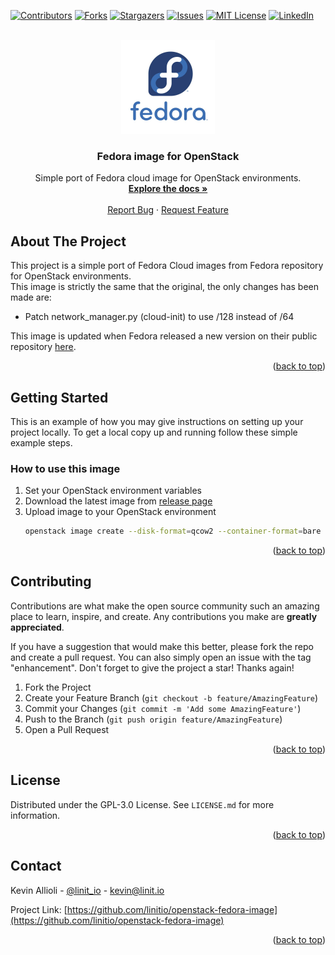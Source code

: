 <div id="top"></div>

<!-- PROJECT SHIELDS -->
[![Contributors][contributors-shield]][contributors-url]
[![Forks][forks-shield]][forks-url]
[![Stargazers][stars-shield]][stars-url]
[![Issues][issues-shield]][issues-url]
[![MIT License][license-shield]][license-url]
[![LinkedIn][linkedin-shield]][linkedin-url]


<!-- PROJECT LOGO -->
<br />
<div align="center">
  <a href="https://github.com/linitio/openstack-fedora-image">
    <img src="images/logo.jpeg" alt="Logo" width="150" height="150">
  </a>

<h3 align="center">Fedora image for OpenStack</h3>

  <p align="center">
    Simple port of Fedora cloud image for OpenStack environments.
    <br />
    <a href="https://github.com/linitio/openstack-fedora-image/wiki"><strong>Explore the docs »</strong></a>
    <br />
    <br />
    <a href="https://github.com/linitio/openstack-fedora-image/issues">Report Bug</a>
    ·
    <a href="https://github.com/linitio/openstack-fedora-image/issues">Request Feature</a>
  </p>
</div>

<!-- ABOUT THE PROJECT -->
## About The Project

This project is a simple port of Fedora Cloud images from Fedora repository for OpenStack environments.  
This image is strictly the same that the original, the only changes has been made are:

- Patch network_manager.py (cloud-init) to use /128 instead of /64

This image is updated when Fedora released a new version on their public repository [here](https://alt.fedoraproject.org/en/cloud/ "Fedora Cloud Images Repository").



<p align="right">(<a href="#top">back to top</a>)</p>

<!-- GETTING STARTED -->
## Getting Started

This is an example of how you may give instructions on setting up your project locally.
To get a local copy up and running follow these simple example steps.

### How to use this image

1. Set your OpenStack environment variables
2. Download the latest image from [release page](https://github.com/linitio/openstack-fedora-image/releases "Release page")
3. Upload image to your OpenStack environment
   ```sh
   openstack image create --disk-format=qcow2 --container-format=bare --file Fedora-Cloud-Base-37-1.7.x86_64.qcow2 'Fedora Cloud 37'
   ```

<p align="right">(<a href="#top">back to top</a>)</p>


<!-- CONTRIBUTING -->
## Contributing

Contributions are what make the open source community such an amazing place to learn, inspire, and create. Any contributions you make are **greatly appreciated**.

If you have a suggestion that would make this better, please fork the repo and create a pull request. You can also simply open an issue with the tag "enhancement".
Don't forget to give the project a star! Thanks again!

1. Fork the Project
2. Create your Feature Branch (`git checkout -b feature/AmazingFeature`)
3. Commit your Changes (`git commit -m 'Add some AmazingFeature'`)
4. Push to the Branch (`git push origin feature/AmazingFeature`)
5. Open a Pull Request

<p align="right">(<a href="#top">back to top</a>)</p>



<!-- LICENSE -->
## License

Distributed under the GPL-3.0 License. See `LICENSE.md` for more information.

<p align="right">(<a href="#top">back to top</a>)</p>



<!-- CONTACT -->
## Contact

Kevin Allioli - [@linit_io](https://twitter.com/linit_io) - kevin@linit.io

Project Link: [https://github.com/linitio/openstack-fedora-image](https://github.com/linitio/openstack-fedora-image)

<p align="right">(<a href="#top">back to top</a>)</p>


<!-- MARKDOWN LINKS & IMAGES -->
<!-- https://www.markdownguide.org/basic-syntax/#reference-style-links -->
[contributors-shield]: https://img.shields.io/github/contributors/linitio/openstack-fedora-image.svg?style=for-the-badge
[contributors-url]: https://github.com/linitio/openstack-fedora-image/graphs/contributors
[forks-shield]: https://img.shields.io/github/forks/linitio/openstack-fedora-image.svg?style=for-the-badge
[forks-url]: https://github.com/linitio/openstack-fedora-image/network/members
[stars-shield]: https://img.shields.io/github/stars/linitio/openstack-fedora-image.svg?style=for-the-badge
[stars-url]: https://github.com/linitio/openstack-fedora-image/stargazers
[issues-shield]: https://img.shields.io/github/issues/linitio/openstack-fedora-image.svg?style=for-the-badge
[issues-url]: https://github.com/linitio/openstack-fedora-image/issues
[license-shield]: https://img.shields.io/github/license/linitio/openstack-fedora-image.svg?style=for-the-badge
[license-url]: https://github.com/linitio/openstack-fedora-image/blob/master/LICENSE.md
[linkedin-shield]: https://img.shields.io/badge/-LinkedIn-black.svg?style=for-the-badge&logo=linkedin&colorB=555
[linkedin-url]: https://linkedin.com/in/kevinallioli

